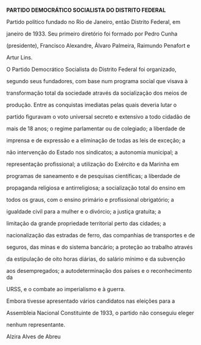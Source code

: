 **PARTIDO DEMOCRÁTICO SOCIALISTA DO DISTRITO FEDERAL**



Partido político fundado no Rio de Janeiro, então Distrito Federal, em

janeiro de 1933. Seu primeiro diretório foi formado por Pedro Cunha

(presidente), Francisco Alexandre, Álvaro Palmeira, Raimundo Penafort e

Artur Lins.



O Partido Democrático Socialista do Distrito Federal foi organizado,

segundo seus fundadores, com base num programa social que visava à

transformação total da sociedade através da socialização dos meios de

produção. Entre as conquistas imediatas pelas quais deveria lutar o

partido figuravam o voto universal secreto e extensivo a todo cidadão de

mais de 18 anos; o regime parlamentar ou de colegiado; a liberdade de

imprensa e de expressão e a eliminação de todas as leis de exceção; a

não intervenção do Estado nos sindicatos; a autonomia municipal; a

representação profissional; a utilização do Exército e da Marinha em

programas de saneamento e de pesquisas científicas; a liberdade de

propaganda religiosa e antirreligiosa; a socialização total do ensino em

todos os graus, com o ensino primário e profissional obrigatório; a

igualdade civil para a mulher e o divórcio; a justiça gratuita; a

limitação da grande propriedade territorial perto das cidades; a

nacionalização das estradas de ferro, das companhias de transportes e de

seguros, das minas e do sistema bancário; a proteção ao trabalho através

da estipulação de oito horas diárias, do salário mínimo e da subvenção

aos desempregados; a autodeterminação dos países e o reconhecimento da

URSS, e o combate ao imperialismo e à guerra.



Embora tivesse apresentado vários candidatos nas eleições para a

Assembleia Nacional Constituinte de 1933, o partido não conseguiu eleger

nenhum representante.



Alzira Alves de Abreu



